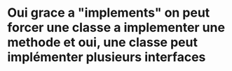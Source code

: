# Oui grace a "implements" on peut forcer une classe a implementer une methode et oui, une classe peut implémenter plusieurs interfaces